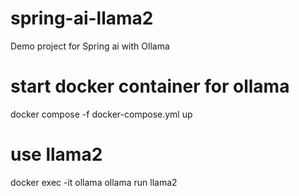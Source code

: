 # spring-ai-llama2
Demo project for Spring ai with Ollama

# start docker container for ollama
docker compose -f docker-compose.yml up

# use llama2
docker exec -it ollama ollama run llama2
